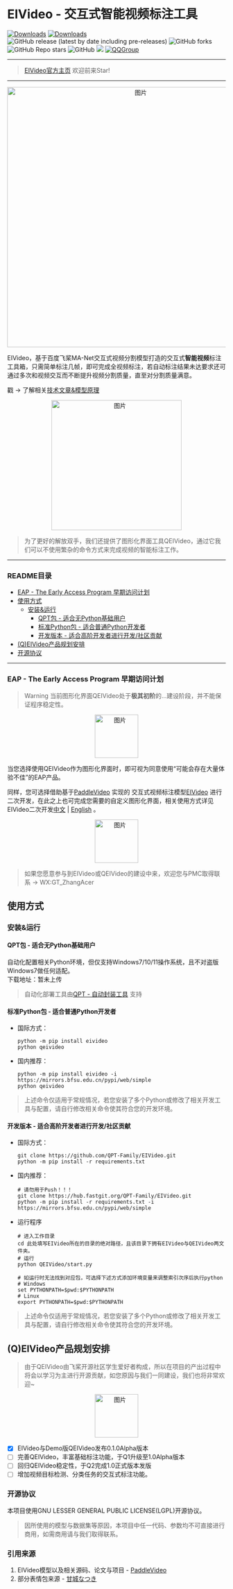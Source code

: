 # EIVideo - 交互式智能视频标注工具

[![Downloads](https://static.pepy.tech/personalized-badge/eivideo?period=total&units=international_system&left_color=grey&right_color=orange&left_text=EIVideo%20User)](https://pepy.tech/project/eivideo)
[![Downloads](https://static.pepy.tech/personalized-badge/qeivideo?period=total&units=international_system&left_color=grey&right_color=orange&left_text=QEIVideo%20User)](https://pepy.tech/project/qeivideo)
![GitHub release (latest by date including pre-releases)](https://img.shields.io/github/v/release/QPT-Family/EIVideo?include_prereleases)
![GitHub forks](https://img.shields.io/github/forks/QPT-Family/EIVideo)
![GitHub Repo stars](https://img.shields.io/github/stars/QPT-Family/EIVideo)
![GitHub](https://img.shields.io/github/license/QPT-Family/EIVideo)
![](https://img.shields.io/badge/%E6%B7%B1%E5%BA%A6%E9%80%82%E9%85%8D->Win7-9cf)
[![QQGroup](https://img.shields.io/badge/QQ群-441226485-9cf?logo=tencent-qq&logoColor=000&logoWidth=15)](https://jq.qq.com/?_wv=1027&k=Z6G9YmzQ)

---

> [EIVideo官方主页](https://github.com/QPT-Family/EIVideo) 欢迎前来Star!

---


<div align="center">
<img width="600" alt="图片" src="https://user-images.githubusercontent.com/46156734/148925774-a04b641c-6a71-43ed-a7c0-d4b66e8d6e8a.png">
</div>
  
EIVideo，基于百度飞桨MA-Net交互式视频分割模型打造的交互式**智能视频**标注工具箱，只需简单标注几帧，即可完成全视频标注，若自动标注结果未达要求还可通过多次和视频交互而不断提升视频分割质量，直至对分割质量满意。  

戳 -> 了解相关[技术文章&模型原理](等待微信公众号)

<div align="center">
<img width="300" alt="图片" src="https://ai-studio-static-online.cdn.bcebos.com/f792bac0dd3b4f44ade7d744b58e908e2a85ed8718b541cfb6b2ce9fc8ad4374">
</div>

> 为了更好的解放双手，我们还提供了图形化界面工具QEIVideo，通过它我们可以不使用繁杂的命令方式来完成视频的智能标注工作。

---

### README目录

- [EAP - The Early Access Program 早期访问计划](#eap---the-early-access-program-早期访问计划)
- [使用方式](#使用方式)
  - [安装&运行](#安装运行)
    - [QPT包 - 适合无Python基础用户](#qpt包---适合无python基础用户)
    - [标准Python包 - 适合普通Python开发者](#标准python包---适合普通python开发者)
    - [开发版本 - 适合高阶开发者进行开发/社区贡献](#开发版本---适合高阶开发者进行开发社区贡献)
- [(Q)EIVideo产品规划安排](#qeivideo产品规划安排)
- [开源协议](#开源协议)

---

### EAP - The Early Access Program 早期访问计划

> Warning 当前图形化界面QEIVideo处于**极其初阶**的...建设阶段，并不能保证程序稳定性。

<div align="center"> <img width="100" alt="图片" src="https://user-images.githubusercontent.com/46156734/148927601-791362c0-0286-4fb9-b9d1-c193f7485de1.png"> </div>

当您选择使用QEIVideo作为图形化界面时，即可视为同意使用“可能会存在大量体验不佳”的EAP产品。

同样，您可选择借助基于[PaddleVideo](https://github.com/PaddlePaddle/PaddleVideo) 实现的
交互式视频标注模型[EIVideo](https://github.com/QPT-Family/EIVideo/EIVideo) 进行二次开发，在此之上也可完成您需要的自定义图形化界面，相关使用方式详见EIVideo二次开发[中文](./EIVideo/docs/zh-CN/manet.md) | [English](./EIVideo/docs/en/manet.md) 。

<div align="center"> <img width="100" alt="图片" src="https://user-images.githubusercontent.com/46156734/148928046-b1490080-52f0-4a15-b7ff-11d54b135039.png"> </div>


> 如果您愿意参与到EIVideo或QEIVideo的建设中来，欢迎您与PMC取得联系 -> WX:GT_ZhangAcer  

## 使用方式
### 安装&运行
#### QPT包 - 适合无Python基础用户
自动化配置相关Python环境，但仅支持Windows7/10/11操作系统，且不对盗版Windows7做任何适配。  
下载地址：暂未上传
> 自动化部署工具由[QPT - 自动封装工具](https://github.com/QPT-Family/QPT) 支持  

#### 标准Python包 - 适合普通Python开发者
* 国际方式：
  ```shell
  python -m pip install eivideo
  python qeivideo
  ```
* 国内推荐：
  ```shell
  python -m pip install eivideo -i https://mirrors.bfsu.edu.cn/pypi/web/simple
  python qeivideo
  ```
> 上述命令仅适用于常规情况，若您安装了多个Python或修改了相关开发工具与配置，请自行修改相关命令使其符合您的开发环境。

#### 开发版本 - 适合高阶开发者进行开发/社区贡献

* 国际方式：
  ```shell
  git clone https://github.com/QPT-Family/EIVideo.git
  python -m pip install -r requirements.txt
  ```
* 国内推荐：
  ```shell
  # 请勿用于Push！！！
  git clone https://hub.fastgit.org/QPT-Family/EIVideo.git
  python -m pip install -r requirements.txt -i https://mirrors.bfsu.edu.cn/pypi/web/simple
  ```
* 运行程序
  ```shell
  # 进入工作目录
  cd 此处填写EIVideo所在的目录的绝对路径，且该目录下拥有EIVideo与QEIVideo两文件夹。
  # 运行
  python QEIVideo/start.py
  
  # 如运行时无法找到对应包，可选择下述方式添加环境变量来调整索引次序后执行python
  # Windows
  set PYTHONPATH=$pwd:$PYTHONPATH
  # Linux
  export PYTHONPATH=$pwd:$PYTHONPATH
  ```

> 上述命令仅适用于常规情况，若您安装了多个Python或修改了相关开发工具与配置，请自行修改相关命令使其符合您的开发环境。

## (Q)EIVideo产品规划安排  
> 由于QEIVideo由飞桨开源社区学生爱好者构成，所以在项目的产出过程中将会以学习为主进行开源贡献，如您原因与我们一同建设，我们也将非常欢迎~
<div align="center"> <img width="100" alt="图片" src="https://user-images.githubusercontent.com/46156734/148928475-b5b340b7-241d-4ddc-8155-70d98c6384a9.png"> </div>

- [x] EIVideo与Demo版QEIVideo发布0.1.0Alpha版本
- [ ] 完善QEIVideo，丰富基础标注功能，于Q1升级至1.0Alpha版本
- [ ] 回归QEIVideo稳定性，于Q2完成1.0正式版本发版
- [ ] 增加视频目标检测、分类任务的交互式标注功能。

### 开源协议
本项目使用GNU LESSER GENERAL PUBLIC LICENSE(LGPL)开源协议。  
> 因所使用的模型与数据集等原因，本项目中任一代码、参数均不可直接进行商用，如需商用请与我们取得联系。

### 引用来源
1. EIVideo模型以及相关源码、论文与项目 - [PaddleVideo](https://github.com/PaddlePaddle/PaddleVideo)
2. 部分表情包来源 - [甘城なつき](https://www.pixiv.net/users/3036679)

